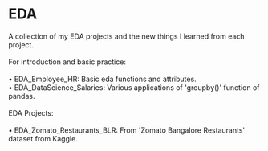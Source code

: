 # EDA
A collection of my EDA projects and the new things I learned from each project.
</br>
</br> For introduction and basic practice: </br>
</br> • EDA_Employee_HR: Basic eda functions and attributes.
</br> • EDA_DataScience_Salaries:  Various applications of 'groupby()' function of pandas.
</br>
</br> EDA Projects: </br>
</br> • EDA_Zomato_Restaurants_BLR: From 'Zomato Bangalore Restaurants' dataset from Kaggle. </br>
